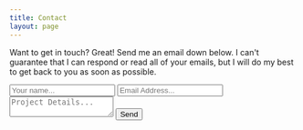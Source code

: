 ```yaml
---
title: Contact
layout: page
---
```


<div class="col-md-10 col-md-offset-1 text-center" markdown="1">

Want to get in touch? Great! Send me an email down below. I can't guarantee that I can respond or read all of your emails, but I will do my best to get back to you as soon as possible.

<!--contact form start-->
<div class="col-md-6 col-md-offset-3 conForm">
<div id="message"></div>
<form method="post" action="https://formspree.io/thomashak@gmail.com">
<input name="name" id="name" type="text" class="col-xs-12 col-sm-12 col-md-12 col-lg-12" placeholder="Your name..." required>
<input name="_replyto" id="email" type="email" class=" col-xs-12 col-sm-12 col-md-12 col-lg-12 noMarr" placeholder="Email Address..." required>
<textarea name="comments" id="comments" cols="" rows="" class="col-xs-12 col-sm-12 col-md-12 col-lg-12" placeholder="Project Details..." required></textarea>
<input type="text" name="_gotcha" style="display:none">
<input type="submit" id="submit" name="send" class="submitBnt" value="Send">
</form>
</div>
<!--contact form end-->
</div>
